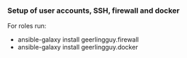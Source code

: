 ### Setup of user accounts, SSH, firewall and docker
For roles run:
- ansible-galaxy install geerlingguy.firewall
- ansible-galaxy install geerlingguy.docker

